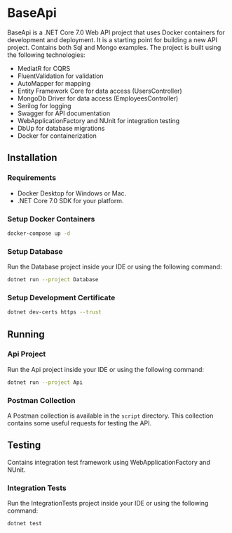 # BaseApi
BaseApi is a .NET Core 7.0 Web API project that uses Docker containers for development and deployment. It is a starting point for building a new API project. Contains both Sql and Mongo examples.
The project is built using the following technologies:
* MediatR for CQRS
* FluentValidation for validation
* AutoMapper for mapping
* Entity Framework Core for data access (UsersController)
* MongoDb Driver for data access (EmployeesController)
* Serilog for logging
* Swagger for API documentation
* WebApplicationFactory and NUnit for integration testing
* DbUp for database migrations
* Docker for containerization


## Installation
### Requirements
* Docker Desktop for Windows or Mac.
* .NET Core 7.0 SDK for your platform.
### Setup Docker Containers
```bash
docker-compose up -d 
```
### Setup Database
Run the Database project inside your IDE or using the following command:
```bash
dotnet run --project Database
```
### Setup Development Certificate
```bash
dotnet dev-certs https --trust
```


## Running
### Api Project
Run the Api project inside your IDE or using the following command:
```bash
dotnet run --project Api 
```
### Postman Collection
A Postman collection is available in the `script` directory. This collection contains some useful requests for testing the API.

## Testing
Contains integration test framework using WebApplicationFactory and NUnit.
### Integration Tests
Run the IntegrationTests project inside your IDE or using the following command:
```bash 
dotnet test
```